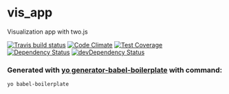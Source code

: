 # vis_app

Visualization app with two.js

[![Travis build status](http://img.shields.io/travis/vitakrya/vis_app.svg?style=flat)](https://travis-ci.org/vitakrya/vis_app)
[![Code Climate](https://codeclimate.com/github/vitakrya/vis_app/badges/gpa.svg)](https://codeclimate.com/github/vitakrya/vis_app)
[![Test Coverage](https://codeclimate.com/github/vitakrya/vis_app/badges/coverage.svg)](https://codeclimate.com/github/vitakrya/vis_app)
[![Dependency Status](https://david-dm.org/vitakrya/vis_app.svg)](https://david-dm.org/vitakrya/vis_app)
[![devDependency Status](https://david-dm.org/vitakrya/vis_app/dev-status.svg)](https://david-dm.org/vitakrya/vis_app#info=devDependencies)

### Generated with [yo generator-babel-boilerplate](https://github.com/babel/generator-babel-boilerplate) with command:

```shell
yo babel-boilerplate
```
